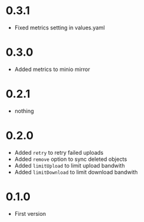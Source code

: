 # 0.3.1
- Fixed metrics setting in values.yaml

# 0.3.0
- Added metrics to minio mirror

# 0.2.1
- nothing

# 0.2.0
- Added `retry` to retry failed uploads
- Added `remove` option to sync deleted objects
- Added `limitUpload` to limit upload bandwith
- Added `limitDownload` to limit download bandwith

# 0.1.0
- First version
